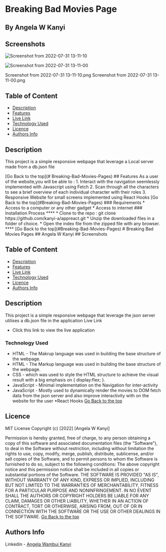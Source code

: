 # Breaking Bad Movies Page
## By Angela W Kanyi
## Screenshots
![Screenshot from 2022-07-31 13-11-10](https://user-images.githubusercontent.com/106078081/182021485-30ce48f3-066b-458a-adc9-ae681153c274.png)

![Screenshot from 2022-07-31 13-11-00](https://user-images.githubusercontent.com/106078081/182021709-e86c7cc5-6df6-4039-a106-83439030341b.png)

Screenshot from 2022-07-31 13-11-10.png
Screenshot from 2022-07-31 13-11-00.png

## Table of Content
 - [Description](#description)
 - [Features](#features)
 - [Live Link](#Live-Link)
 - [Technology  Used](#technology-Used)
 - [Licence](#licence)
 - [Authors Info](#Authors-Info)
 ## Description
 <p>This project is a simple responsive webpage that leverage a Local server made from a db.json file</p>
 [Go Back to the top](# Breaking-Bad-Movies-Pages)
 ## Features
As a user of the website,you will be able to :
1. Interact with the navigation seemlessly implemented with Javascript using Fetch
2. Scan through all the characters to see a brief overview of each individual character with their roles
3. Responsive Website for small screens implemented using React Hooks
[Go Back to the top](#Breaking-Bad-Movies-Pages)
 ###  Requirements
 * Access to  a computer or any other gadget
 * Access to internet
 ### Installation Process
 ****
* Clone to the repo : git clone https://github.com/kanyi-a/appreact.git
* Unzip the downloaded files in a folder of choice.
* Open the index file from the zipped file with any browser.
 ****
[Go Back to the top](#Breaking-Bad-Movies-Pages)
#   Breaking Bad Movies Pages
 ## Angela W Kanyi
 ## Screenshots
 
 ## Table of Content
 - [Description](#description)
 - [Features](#features)
 - [Live Link](#Live-Link)
 - [Technology  Used](#technology-Used)
 - [Licence](#licence)
 - [Authors Info](#Authors-Info)
 ## Description
 <p>This project is a simple responsive webpage that leverage the json server utilises a db.json file in the application </
 [Go Back to the top](#Breaking-Bad-Movies-Pages)
 ## Features
As a user of the website,you will be able to :
1. Interact with the navigation seemlessly implemented with Javascript using Fetch
2. Scan through the trending movies to see a brief overview of each individual character with their roles
3. Responsive Website for small screens implemented using React Hooks
[Go Back to the top](#Breaking-bad-Movies-Page
 ###  Requirements
 * Access to  a computer or any other gadget
 * Access to internet
 ### Installation Process
 ****
* Clone to the repo : git clone git clone https://github.com/kanyi-a/appreact.git
* Open the index file from the zipped file with any browser.
 ****
[Go Back to the top](#Breaking-Bad-Movies-Pages)

### Live Link
- Click this link to view the live application 
### Technology  Used
* HTML - The Makrup language was used in building the base structure of the webpage.
* HTML - The Markup language was used in building the base structure of the webpage.
* CSS - which was used to style the HTML structure to achieve the visual result with a big emphasis on { display:flex; }.
* JavaScript - Minimal implementation on the Navigation for inter-activity
* JavaScript - Mostly used to dynamically render the movies to DOM fetch data from the json server and also improve interactivity with on the website for the user
*React Hooks
[Go Back to the top](#Breaking-Bad-Movies-Pages)
## Licence
MIT License
Copyright (c) [2022] [Angela W Kanyi]

Permission is hereby granted, free of charge, to any person obtaining a copy
of this software and associated documentation files (the "Software"), to deal
in the Software without restriction, including without limitation the rights
to use, copy, modify, merge, publish, distribute, sublicense, and/or sell
copies of the Software, and to permit persons to whom the Software is
furnished to do so, subject to the following conditions:
The above copyright notice and this permission notice shall be included in all
copies or substantial portions of the Software.
THE SOFTWARE IS PROVIDED "AS IS", WITHOUT WARRANTY OF ANY KIND, EXPRESS OR
IMPLIED, INCLUDING BUT NOT LIMITED TO THE WARRANTIES OF MERCHANTABILITY,
FITNESS FOR A PARTICULAR PURPOSE AND NONINFRINGEMENT. IN NO EVENT SHALL THE
AUTHORS OR COPYRIGHT HOLDERS BE LIABLE FOR ANY CLAIM, DAMAGES OR OTHER
LIABILITY, WHETHER IN AN ACTION OF CONTRACT, TORT OR OTHERWISE, ARISING FROM,
OUT OF OR IN CONNECTION WITH THE SOFTWARE OR THE USE OR OTHER DEALINGS IN THE
SOFTWARE.
[Go Back to the top](#Breaking-Bad-Movies-Pages)
## Authors Info
Linkedin - [Angela Wambui Kanyi](linkedin.com/in/angelakanyi)